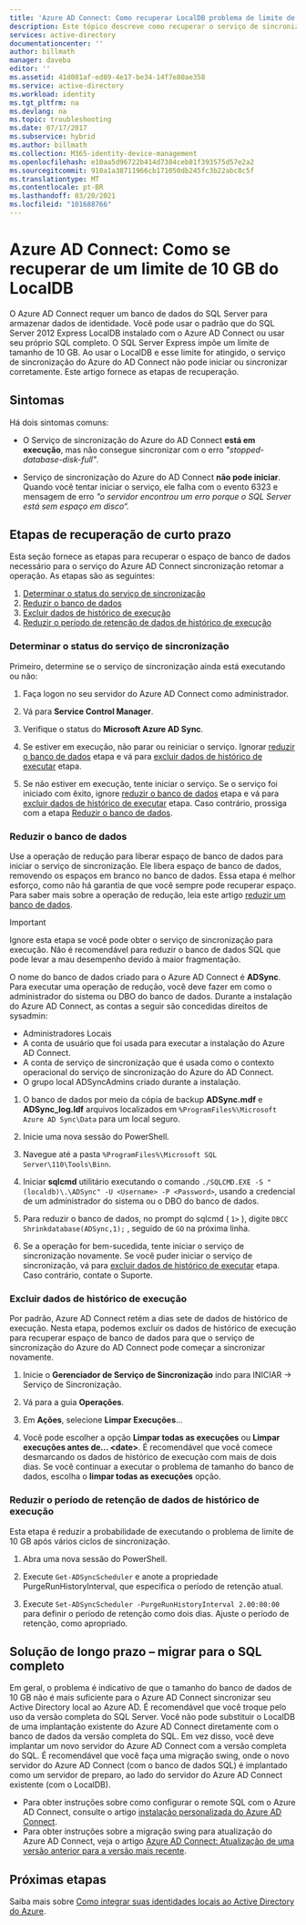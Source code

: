 ```yaml
---
title: 'Azure AD Connect: Como recuperar LocalDB problema de limite de 10 GB | Microsoft Docs'
description: Este tópico descreve como recuperar o serviço de sincronização do Azure do AD Connect quando encontra LocalDB 10GB limitar o problema.
services: active-directory
documentationcenter: ''
author: billmath
manager: daveba
editor: ''
ms.assetid: 41d081af-ed89-4e17-be34-14f7e80ae358
ms.service: active-directory
ms.workload: identity
ms.tgt_pltfrm: na
ms.devlang: na
ms.topic: troubleshooting
ms.date: 07/17/2017
ms.subservice: hybrid
ms.author: billmath
ms.collection: M365-identity-device-management
ms.openlocfilehash: e10aa5d96722b414d7384ceb81f393575d57e2a2
ms.sourcegitcommit: 910a1a38711966cb171050db245fc3b22abc8c5f
ms.translationtype: MT
ms.contentlocale: pt-BR
ms.lasthandoff: 03/20/2021
ms.locfileid: "101688766"
---
```

# <a name="azure-ad-connect-how-to-recover-from-localdb-10-gb-limit"></a>Azure AD Connect: Como se recuperar de um limite de 10 GB do LocalDB
O Azure AD Connect requer um banco de dados do SQL Server para armazenar dados de identidade. Você pode usar o padrão que do SQL Server 2012 Express LocalDB instalado com o Azure AD Connect ou usar seu próprio SQL completo. O SQL Server Express impõe um limite de tamanho de 10 GB. Ao usar o LocalDB e esse limite for atingido, o serviço de sincronização do Azure do AD Connect não pode iniciar ou sincronizar corretamente. Este artigo fornece as etapas de recuperação.

## <a name="symptoms"></a>Sintomas
Há dois sintomas comuns:

* O Serviço de sincronização do Azure do AD Connect **está em execução**, mas não consegue sincronizar com o erro *"stopped-database-disk-full"*.

* Serviço de sincronização do Azure do AD Connect **não pode iniciar**. Quando você tentar iniciar o serviço, ele falha com o evento 6323 e mensagem de erro *"o servidor encontrou um erro porque o SQL Server está sem espaço em disco“.*

## <a name="short-term-recovery-steps"></a>Etapas de recuperação de curto prazo
Esta seção fornece as etapas para recuperar o espaço de banco de dados necessário para o serviço do Azure AD Connect sincronização retomar a operação. As etapas são as seguintes:
1. [Determinar o status do serviço de sincronização](#determine-the-synchronization-service-status)
2. [Reduzir o banco de dados](#shrink-the-database)
3. [Excluir dados de histórico de execução](#delete-run-history-data)
4. [Reduzir o período de retenção de dados de histórico de execução](#shorten-retention-period-for-run-history-data)

### <a name="determine-the-synchronization-service-status"></a>Determinar o status do serviço de sincronização
Primeiro, determine se o serviço de sincronização ainda está executando ou não:

1. Faça logon no seu servidor do Azure AD Connect como administrador.

2. Vá para **Service Control Manager**.

3. Verifique o status do **Microsoft Azure AD Sync**.


4. Se estiver em execução, não parar ou reiniciar o serviço. Ignorar [reduzir o banco de dados](#shrink-the-database) etapa e vá para [excluir dados de histórico de executar](#delete-run-history-data) etapa.

5. Se não estiver em execução, tente iniciar o serviço. Se o serviço foi iniciado com êxito, ignore [reduzir o banco de dados](#shrink-the-database) etapa e vá para [excluir dados de histórico de executar](#delete-run-history-data) etapa. Caso contrário, prossiga com a etapa [Reduzir o banco de dados](#shrink-the-database).

### <a name="shrink-the-database"></a>Reduzir o banco de dados
Use a operação de redução para liberar espaço de banco de dados para iniciar o serviço de sincronização. Ele libera espaço de banco de dados, removendo os espaços em branco no banco de dados. Essa etapa é melhor esforço, como não há garantia de que você sempre pode recuperar espaço. Para saber mais sobre a operação de redução, leia este artigo [reduzir um banco de dados](/sql/relational-databases/databases/shrink-a-database).

> [!IMPORTANT]
> Ignore esta etapa se você pode obter o serviço de sincronização para execução. Não é recomendável para reduzir o banco de dados SQL que pode levar a mau desempenho devido à maior fragmentação.

O nome do banco de dados criado para o Azure AD Connect é **ADSync**. Para executar uma operação de redução, você deve fazer em como o administrador do sistema ou DBO do banco de dados. Durante a instalação do Azure AD Connect, as contas a seguir são concedidas direitos de sysadmin:
* Administradores Locais
* A conta de usuário que foi usada para executar a instalação do Azure AD Connect.
* A conta de serviço de sincronização que é usada como o contexto operacional do serviço de sincronização do Azure do AD Connect.
* O grupo local ADSyncAdmins criado durante a instalação.

1. O banco de dados por meio da cópia de backup **ADSync.mdf** e **ADSync_log.ldf** arquivos localizados em `%ProgramFiles%\Microsoft Azure AD Sync\Data` para um local seguro.

2. Inicie uma nova sessão do PowerShell.

3. Navegue até a pasta `%ProgramFiles%\Microsoft SQL Server\110\Tools\Binn`.

4. Iniciar **sqlcmd** utilitário executando o comando `./SQLCMD.EXE -S "(localdb)\.\ADSync" -U <Username> -P <Password>`, usando a credencial de um administrador do sistema ou o DBO do banco de dados.

5. Para reduzir o banco de dados, no prompt do sqlcmd ( `1>` ), digite `DBCC Shrinkdatabase(ADSync,1);` , seguido de `GO` na próxima linha.

6. Se a operação for bem-sucedida, tente iniciar o serviço de sincronização novamente. Se você puder iniciar o serviço de sincronização, vá para [excluir dados de histórico de executar](#delete-run-history-data) etapa. Caso contrário, contate o Suporte.

### <a name="delete-run-history-data"></a>Excluir dados de histórico de execução
Por padrão, Azure AD Connect retém a dias sete de dados de histórico de execução. Nesta etapa, podemos excluir os dados de histórico de execução para recuperar espaço de banco de dados para que o serviço de sincronização do Azure do AD Connect pode começar a sincronizar novamente.

1. Inicie o **Gerenciador de Serviço de Sincronização** indo para INICIAR → Serviço de Sincronização.

2. Vá para a guia **Operações**.

3. Em **Ações**, selecione **Limpar Execuções**…

4. Você pode escolher a opção **Limpar todas as execuções** ou **Limpar execuções antes de... \<date>**. É recomendável que você comece desmarcando os dados de histórico de execução com mais de dois dias. Se você continuar a executar o problema de tamanho do banco de dados, escolha o **limpar todas as execuções** opção.

### <a name="shorten-retention-period-for-run-history-data"></a>Reduzir o período de retenção de dados de histórico de execução
Esta etapa é reduzir a probabilidade de executando o problema de limite de 10 GB após vários ciclos de sincronização.

1. Abra uma nova sessão do PowerShell.

2. Execute `Get-ADSyncScheduler` e anote a propriedade PurgeRunHistoryInterval, que especifica o período de retenção atual.

3. Execute `Set-ADSyncScheduler -PurgeRunHistoryInterval 2.00:00:00` para definir o período de retenção como dois dias. Ajuste o período de retenção, como apropriado.

## <a name="long-term-solution--migrate-to-full-sql"></a>Solução de longo prazo – migrar para o SQL completo
Em geral, o problema é indicativo de que o tamanho do banco de dados de 10 GB não é mais suficiente para o Azure AD Connect sincronizar seu Active Directory local ao Azure AD. É recomendável que você troque pelo uso da versão completa do SQL Server. Você não pode substituir o LocalDB de uma implantação existente do Azure AD Connect diretamente com o banco de dados da versão completa do SQL. Em vez disso, você deve implantar um novo servidor do Azure AD Connect com a versão completa do SQL. É recomendável que você faça uma migração swing, onde o novo servidor do Azure AD Connect (com o banco de dados SQL) é implantado como um servidor de preparo, ao lado do servidor do Azure AD Connect existente (com o LocalDB). 
* Para obter instruções sobre como configurar o remote SQL com o Azure AD Connect, consulte o artigo [instalação personalizada do Azure AD Connect](./how-to-connect-install-custom.md).
* Para obter instruções sobre a migração swing para atualização do Azure AD Connect, veja o artigo [Azure AD Connect: Atualização de uma versão anterior para a versão mais recente](./how-to-upgrade-previous-version.md#swing-migration).

## <a name="next-steps"></a>Próximas etapas
Saiba mais sobre [Como integrar suas identidades locais ao Active Directory do Azure](whatis-hybrid-identity.md).
